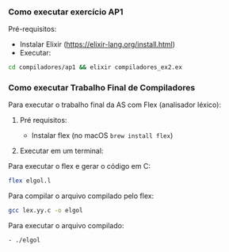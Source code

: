 ### Como executar exercício AP1

Pré-requisitos:

- Instalar Elixir (https://elixir-lang.org/install.html)
- Executar:

```bash
cd compiladores/ap1 && elixir compiladores_ex2.ex
```

### Como executar Trabalho Final de Compiladores

Para executar o trabalho final da AS com Flex (analisador léxico):

1. Pré requisitos:

   - Instalar flex (no macOS `brew install flex`)

2. Executar em um terminal:

Para executar o flex e gerar o código em C:

```sh
flex elgol.l
```

Para compilar o arquivo compilado pelo flex:

```sh
gcc lex.yy.c -o elgol
```

Para executar o arquivo compilado:

```sh
- ./elgol
```
